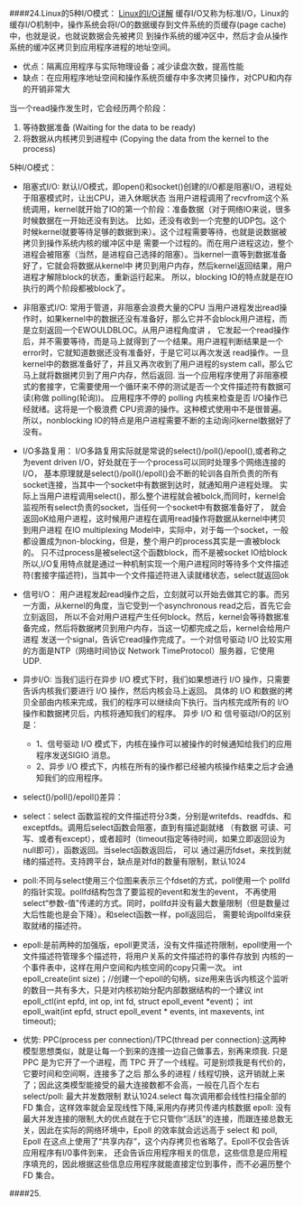 
####24.Linux的5种I/O模式：
[Linux的I/O详解](https://segmentfault.com/a/1190000003063859)
缓存I/O又称为标准I/O，Linux的缓存I/O机制中，操作系统会将I/O的数据缓存到文件系统的页缓存(page cache)中，也就是说，也就说数据会先被拷贝
到操作系统的缓冲区中，然后才会从操作系统的缓冲区拷贝到应用程序进程的地址空间。
* 优点：隔离应用程序与实际物理设备；减少读盘次数，提高性能
* 缺点：在应用程序地址空间和操作系统页缓存中多次拷贝操作，对CPU和内存的开销非常大

当一个read操作发生时，它会经历两个阶段：
1. 等待数据准备 (Waiting for the data to be ready)
2. 将数据从内核拷贝到进程中 (Copying the data from the kernel to the process)

5种I/O模式：

* 阻塞式I/O: 默认I/O模式，即open()和socket()创建的I/O都是阻塞I/O，进程处于阻塞模式时，让出CPU，进入休眠状态
 当用户进程调用了recvfrom这个系统调用，kernel就开始了IO的第一个阶段：准备数据（对于网络IO来说，很多时候数据在一开始还没有到达。
 比如，还没有收到一个完整的UDP包。这个时候kernel就要等待足够的数据到来）。这个过程需要等待，也就是说数据被拷贝到操作系统内核的缓冲区中是
 需要一个过程的。而在用户进程这边，整个进程会被阻塞（当然，是进程自己选择的阻塞）。当kernel一直等到数据准备好了，它就会将数据从kernel中
 拷贝到用户内存，然后kernel返回结果，用户进程才解除block的状态，重新运行起来。
 所以，blocking IO的特点就是在IO执行的两个阶段都被block了。
 
* 非阻塞式I/O: 常用于管道，非阻塞会浪费大量的CPU
 当用户进程发出read操作时，如果kernel中的数据还没有准备好，那么它并不会block用户进程，而是立刻返回一个EWOULDBLOC。从用户进程角度讲 ，
 它发起一个read操作后，并不需要等待，而是马上就得到了一个结果。用户进程判断结果是一个error时，它就知道数据还没有准备好，于是它可以再次发送
 read操作。一旦kernel中的数据准备好了，并且又再次收到了用户进程的system call，那么它马上就将数据拷贝到了用户内存，然后返回.
 当一个应用程序使用了非阻塞模式的套接字，它需要使用一个循环来不停的测试是否一个文件描述符有数据可读(称做 polling(轮询))。
 应用程序不停的 polling 内核来检查是否 I/O操作已经就绪。这将是一个极浪费 CPU资源的操作。这种模式使用中不是很普遍。
 所以，nonblocking IO的特点是用户进程需要不断的主动询问kernel数据好了没有。

* I/O多路复用：
 I/O多路复用实际就是常说的select()/poll()/epool(),或者称之为event driven I/O，好处就在于一个process可以同时处理多个网络连接的I/O，
 基本原理就是select()/poll()/epoll()会不断的轮训各自所负责的所有socket连接，当其中一个socket中有数据到达时，就通知用户进程处理。
 实际上当用户进程调用select()，那么整个进程就会被bolck,而同时，kernel会监视所有select负责的socket，当任何一个socket中有数据准备好了，
 就会返回oK给用户进程，这时候用户进程在调用read操作将数据从kernel中拷贝到用户进程
 在IO multiplexing Model中，实际中，对于每一个socket，一般都设置成为non-blocking，但是，整个用户的process其实是一直被block的。
 只不过process是被select这个函数block，而不是被socket IO给block
 所以,I/O复用特点就是通过一种机制实现一个用户进程同时等待多个文件描述符(套接字描述符)，当其中一个文件描述符进入读就绪状态，select就返回ok
 
* 信号I/O：
用户进程发起read操作之后，立刻就可以开始去做其它的事。而另一方面，从kernel的角度，当它受到一个asynchronous read之后，首先它会立刻返回，
所以不会对用户进程产生任何block。然后，kernel会等待数据准备完成，然后将数据拷贝到用户内存，当这一切都完成之后，kernel会给用户进程
发送一个signal，告诉它read操作完成了。一个对信号驱动 I/O 比较实用的方面是NTP（网络时间协议 Network TimeProtocol）服务器，它使用 UDP.

* 异步I/O:
 当我们运行在异步 I/O 模式下时，我们如果想进行 I/O 操作，只需要告诉内核我们要进行 I/O 操作，然后内核会马上返回。
 具体的 I/O 和数据的拷贝全部由内核来完成，我们的程序可以继续向下执行。当内核完成所有的 I/O 操作和数据拷贝后，内核将通知我们的程序。
 异步 I/O 和  信号驱动I/O的区别是：
  * 1、信号驱动 I/O 模式下，内核在操作可以被操作的时候通知给我们的应用程序发送SIGIO 消息。
  * 2、异步 I/O 模式下，内核在所有的操作都已经被内核操作结束之后才会通知我们的应用程序。   
 
* select()/poll()/epoll()差异：
 * select：select 函数监视的文件描述符分3类，分别是writefds、readfds、和exceptfds。调用后select函数会阻塞，直到有描述副就绪
  （有数据 可读、可写、或者有except），或者超时（timeout指定等待时间，如果立即返回设为null即可），函数返回。当select函数返回后，
  可以 通过遍历fdset，来找到就绪的描述符。支持跨平台，缺点是对fd的数量有限制，默认1024

 * poll:不同与select使用三个位图来表示三个fdset的方式，poll使用一个 pollfd的指针实现。pollfd结构包含了要监视的event和发生的event，
  不再使用select“参数-值”传递的方式。同时，pollfd并没有最大数量限制（但是数量过大后性能也是会下降）。和select函数一样，poll返回后，
  需要轮询pollfd来获取就绪的描述符。

 * epoll:是前两种的加强版，epoll更灵活，没有文件描述符限制，epoll使用一个文件描述符管理多个描述符，将用户关系的文件描述符的事件存放到
    内核的一个事件表中，这样在用户空间和内核空间的copy只需一次。
  int epoll_create(int size)；//创建一个epoll的句柄，size用来告诉内核这个监听的数目一共有多大，只是对内核初始分配内部数据结构的一个建议
  int epoll_ctl(int epfd, int op, int fd, struct epoll_event *event)；
  int epoll_wait(int epfd, struct epoll_event * events, int maxevents, int timeout);
  
 
  * 优势:
   PPC(process per connection)/TPC(thread per connection):这两种模型思想类似，就是让每一个到来的连接一边自己做事去，别再来烦我.
   只是 PPC 是为它开了一个进程，而 TPC 开了一个线程。可是别烦我是有代价的，它要时间和空间啊，连接多了之后
   那么多的进程 / 线程切换，这开销就上来了；因此这类模型能接受的最大连接数都不会高，一般在几百个左右
   select/poll: 最大并发数限制 默认1024.select 每次调用都会线性扫描全部的 FD 集合，这样效率就会呈现线性下降,采用内存拷贝传递内核数据
   epoll: 没有最大并发连接的限制,大的优点就在于它只管你“活跃”的连接，而跟连接总数无关，因此在实际的网络环境中，Epoll 的效率就会远远高于          select 和 poll, Epoll 在这点上使用了“共享内存”，这个内存拷贝也省略了。Epoll不仅会告诉应用程序有I/0事件到来，
         还会告诉应用程序相关的信息，这些信息是应用程序填充的，因此根据这些信息应用程序就能直接定位到事件，而不必遍历整个FD 集合。
   
####25.
